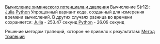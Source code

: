 [Вычисление химического потенциала и давления](https://github.com/kiryushasy/volterra/blob/main/fourie_mu_plessure.jl)
Вычисление S(r12):
[Julia](https://github.com/kiryushasy/volterra/blob/main/fourier_Sr12.jl)
[Python](https://github.com/kiryushasy/volterra/blob/main/fourier_Sr12.py)
Упрощенный вариант кода, созданный для измерения времени вычислений. В других случаях разница во времени сохраняется:
[Julia](https://github.com/kiryushasy/volterra/blob/main/time.jl) - 253.47 секунд
[Python](https://github.com/kiryushasy/volterra/blob/main/time.py) - 26.09 секунд

Решение методом трапеций, которое не привело к результатам:
[Метод трапеций](https://github.com/kiryushasy/volterra/blob/main/trapezoidal.jl)
